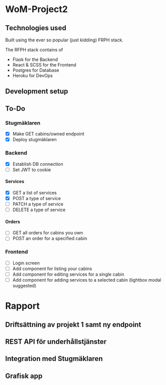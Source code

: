 # WoM-Project2
## Technologies used
Built using the ever so popular (just kidding) FRPH stack.

The RFPH stack contains of
- Flask for the Backend
- React & SCSS for the Frontend
- Postgres for Database
- Heroku for DevOps

## Development setup

## To-Do 
### Stugmäklaren
- [x] Make GET cabins/owned endpoint
- [x] Deploy stugmäklaren
### Backend
- [x] Establish DB connection
- [ ] Set JWT to cookie
#### Services
- [x] GET a list of services
- [x] POST a type of service
- [ ] PATCH a type of service
- [ ] DELETE a type of service
#### Orders
- [ ] GET all orders for cabins you own
- [ ] POST an order for a specified cabin
### Frontend
- [ ] Login screen
- [ ] Add component for listing your cabins
- [ ] Add component for editing services for a single cabin
- [ ] Add component for adding  services to a selected cabin (lightbox modal suggested)

# Rapport
## Driftsättning av projekt 1 samt ny endpoint

##  REST API för underhållstjänster

## Integration med Stugmäklaren

## Grafisk app
